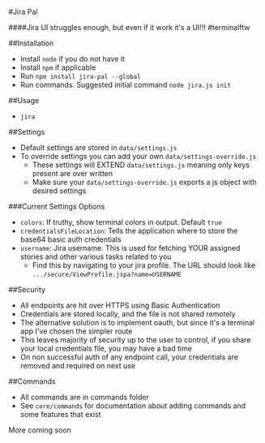 #Jira Pal

####Jira UI struggles enough, but even if it work it's a UI!!! #terminalftw

##Installation

* Install `node` if you do not have it
* Install `npm` if applicable
* Run `npm install jira-pal --global`
* Run commands. Suggested initial command `node jira.js init`

##Usage

* `jira`

##Settings

* Default settings are stored in `data/settings.js`
* To override settings you can add your own `data/settings-override.js`
  * These settings will EXTEND `data/settings.js` meaning only keys present are over written
  * Make sure your `data/settings-override.js` exports a js object with desired settings
  
###Current Settings Options

* `colors`: If truthy, show terminal colors in output. Default `true`
* `credentialsFileLocation`: Tells the application where to store the base64 basic auth credentials
* `username`: Jira username. This is used for fetching YOUR assigned stories and other various tasks related to you
  * Find this by navigating to your jira profile. The URL should look like `.../secure/ViewProfile.jspa?name=USERNAME`

##Security

* All endpoints are hit over HTTPS using Basic Authentication
* Credentials are stored locally, and the file is not shared remotely
* The alternative solution is to implement oauth, but since it's a terminal app I've chosen the simpler route
* This leaves majority of security up to the user to control, if you share your local credentials file, you may have a bad time
* On non successful auth of any endpoint call, your credentials are removed and required on next use

##Commands

* All commands are in commands folder
* See `core/commands` for documentation about adding commands and some features that exist

More coming soon